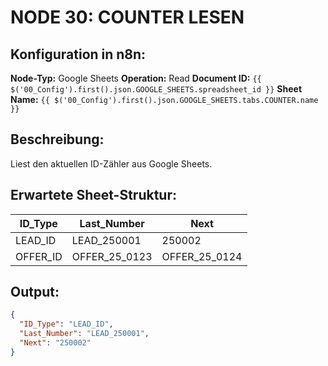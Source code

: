 # NODE 30: COUNTER LESEN

## Konfiguration in n8n:

**Node-Typ:** Google Sheets
**Operation:** Read
**Document ID:** `{{ $('00_Config').first().json.GOOGLE_SHEETS.spreadsheet_id }}`
**Sheet Name:** `{{ $('00_Config').first().json.GOOGLE_SHEETS.tabs.COUNTER.name }}`

## Beschreibung:

Liest den aktuellen ID-Zähler aus Google Sheets.

## Erwartete Sheet-Struktur:

| ID_Type | Last_Number | Next |
|---------|-------------|------|
| LEAD_ID | LEAD_250001 | 250002 |
| OFFER_ID | OFFER_25_0123 | OFFER_25_0124 |

## Output:

```json
{
  "ID_Type": "LEAD_ID",
  "Last_Number": "LEAD_250001",
  "Next": "250002"
}
```
